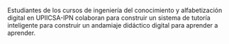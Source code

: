 Estudiantes de los cursos de ingeniería del conocimiento y alfabetización digital en UPIICSA-IPN colaboran para construir un sistema de tutoría inteligente para construir un andamiaje didáctico digital para aprender a aprender.
